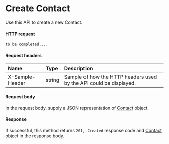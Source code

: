 # Create Contact

Use this API to create a new Contact.
#### HTTP request
```http
to be completed....
```
#### Request headers
| Name       | Type | Description|
|:---------------|:--------|:----------|
| X-Sample-Header  | string  | Sample of how the HTTP headers used by the API could be displayed.|

#### Request body
In the request body, supply a JSON representation of [Contact](../api/contact.md) object.


#### Response
If successful, this method returns `201, Created` response code and [Contact](../resources/contact.md) object in the response body.
